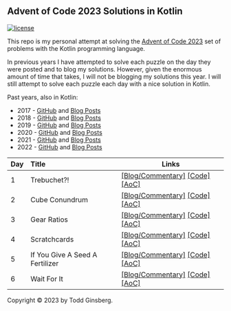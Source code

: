 ## Advent of Code 2023 Solutions in Kotlin

[![license](https://img.shields.io/github/license/tginsberg/advent-2023-kotlin)]()

This repo is my personal attempt at solving the [Advent of Code 2023](http://adventofcode.com/2023) set of problems with
the Kotlin programming language.

In previous years I have attempted to solve each puzzle on the day they were posted and to blog my solutions. However,
given
the enormous amount of time that takes, I will not be blogging my solutions this year. I will still attempt to solve
each
puzzle each day with a nice solution in Kotlin.

Past years, also in Kotlin:

* 2017 - [GitHub](https://github.com/tginsberg/advent-2017-kotlin/)
  and [Blog Posts](https://todd.ginsberg.com/post/advent-of-code/2017/)
* 2018 - [GitHub](https://github.com/tginsberg/advent-2018-kotlin/)
  and [Blog Posts](https://todd.ginsberg.com/post/advent-of-code/2018/)
* 2019 - [GitHub](https://github.com/tginsberg/advent-2019-kotlin/)
  and [Blog Posts](https://todd.ginsberg.com/post/advent-of-code/2019/)
* 2020 - [GitHub](https://github.com/tginsberg/advent-2020-kotlin/)
  and [Blog Posts](https://todd.ginsberg.com/post/advent-of-code/2020/)
* 2021 - [GitHub](https://github.com/tginsberg/advent-2021-kotlin/)
  and [Blog Posts](https://todd.ginsberg.com/post/advent-of-code/2021/)
* 2022 - [GitHub](https://github.com/tginsberg/advent-2022-kotlin/)
  and [Blog Posts](https://todd.ginsberg.com/post/advent-of-code/2022/)

| Day | Title                           | Links                                                                                                                                                                                                                                                |
|-----|:--------------------------------|------------------------------------------------------------------------------------------------------------------------------------------------------------------------------------------------------------------------------------------------------|
| 1   | Trebuchet?!                     | [\[Blog/Commentary\]](https://todd.ginsberg.com/post/advent-of-code/2023/day1/) [\[Code\]](https://github.com/tginsberg/advent-2023-kotlin/blob/main/src/main/kotlin/com/ginsberg/advent2023/Day01.kt) [\[AoC\]](http://adventofcode.com/2023/day/1) |
| 2   | Cube Conundrum                  | [\[Blog/Commentary\]](https://todd.ginsberg.com/post/advent-of-code/2023/day2/) [\[Code\]](https://github.com/tginsberg/advent-2023-kotlin/blob/main/src/main/kotlin/com/ginsberg/advent2023/Day02.kt) [\[AoC\]](http://adventofcode.com/2023/day/2) |
| 3   | Gear Ratios                     | [\[Blog/Commentary\]](https://todd.ginsberg.com/post/advent-of-code/2023/day3/) [\[Code\]](https://github.com/tginsberg/advent-2023-kotlin/blob/main/src/main/kotlin/com/ginsberg/advent2023/Day03.kt) [\[AoC\]](http://adventofcode.com/2023/day/3) |
| 4   | Scratchcards                    | [\[Blog/Commentary\]](https://todd.ginsberg.com/post/advent-of-code/2023/day4/) [\[Code\]](https://github.com/tginsberg/advent-2023-kotlin/blob/main/src/main/kotlin/com/ginsberg/advent2023/Day04.kt) [\[AoC\]](http://adventofcode.com/2023/day/4) |
| 5   | If You Give A Seed A Fertilizer | [\[Blog/Commentary\]](https://todd.ginsberg.com/post/advent-of-code/2023/day5/) [\[Code\]](https://github.com/tginsberg/advent-2023-kotlin/blob/main/src/main/kotlin/com/ginsberg/advent2023/Day05.kt) [\[AoC\]](http://adventofcode.com/2023/day/5) |
| 6   | Wait For It                     | [\[Blog/Commentary\]](https://todd.ginsberg.com/post/advent-of-code/2023/day6/) [\[Code\]](https://github.com/tginsberg/advent-2023-kotlin/blob/main/src/main/kotlin/com/ginsberg/advent2023/Day06.kt) [\[AoC\]](http://adventofcode.com/2023/day/6) |

Copyright &copy; 2023 by Todd Ginsberg.
